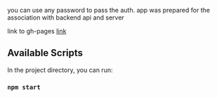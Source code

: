 you can use any password to pass the auth. app was prepared for the association with backend api and server

link to gh-pages  [link](https://ihopeyouwin.github.io/swarm/)

## Available Scripts

In the project directory, you can run:

### `npm start`
